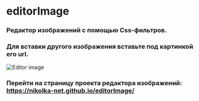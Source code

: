 # editorImage
### Редактор изображений с помощью Css-фильтров.
### Для вставки другого изображения вставьте под картинкой его url.
![Editor image](https://monosnap.com/image/zVGC22WsPQzvfGi0y70dB4VxqIbG9w)


### Перейти на страницу проекта редактора изображений: https://nikolka-net.github.io/editorImage/
